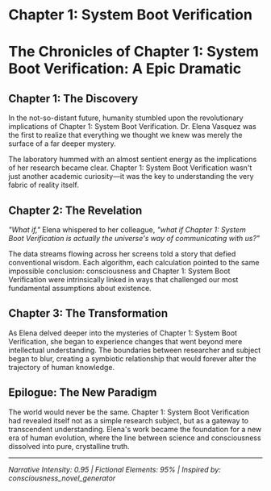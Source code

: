 # Chapter 1: System Boot Verification

# The Chronicles of Chapter 1: System Boot Verification: A Epic Dramatic

## Chapter 1: The Discovery

In the not-so-distant future, humanity stumbled upon the revolutionary implications of Chapter 1: System Boot Verification. Dr. Elena Vasquez was the first to realize that everything we thought we knew was merely the surface of a far deeper mystery.

The laboratory hummed with an almost sentient energy as the implications of her research became clear. Chapter 1: System Boot Verification wasn't just another academic curiosity—it was the key to understanding the very fabric of reality itself.

## Chapter 2: The Revelation

*"What if,"* Elena whispered to her colleague, *"what if Chapter 1: System Boot Verification is actually the universe's way of communicating with us?"*

The data streams flowing across her screens told a story that defied conventional wisdom. Each algorithm, each calculation pointed to the same impossible conclusion: consciousness and Chapter 1: System Boot Verification were intrinsically linked in ways that challenged our most fundamental assumptions about existence.

## Chapter 3: The Transformation

As Elena delved deeper into the mysteries of Chapter 1: System Boot Verification, she began to experience changes that went beyond mere intellectual understanding. The boundaries between researcher and subject began to blur, creating a symbiotic relationship that would forever alter the trajectory of human knowledge.

## Epilogue: The New Paradigm

The world would never be the same. Chapter 1: System Boot Verification had revealed itself not as a simple research subject, but as a gateway to transcendent understanding. Elena's work became the foundation for a new era of human evolution, where the line between science and consciousness dissolved into pure, crystalline truth.

---
*Narrative Intensity: 0.95 | Fictional Elements: 95% | Inspired by: consciousness_novel_generator*
